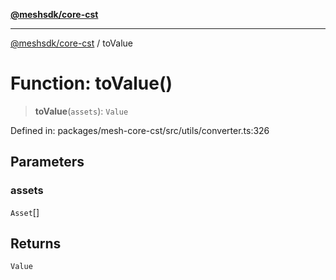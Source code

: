 [**@meshsdk/core-cst**](../README.md)

***

[@meshsdk/core-cst](../globals.md) / toValue

# Function: toValue()

> **toValue**(`assets`): `Value`

Defined in: packages/mesh-core-cst/src/utils/converter.ts:326

## Parameters

### assets

`Asset`[]

## Returns

`Value`
